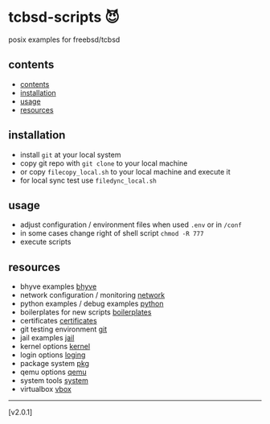 <!-- omit in toc -->
# tcbsd-scripts :smiling_imp:

posix examples for freebsd/tcbsd

<!-- omit in toc -->
## contents

- [contents](#contents)
- [installation](#installation)
- [usage](#usage)
- [resources](#resources)

## installation

- install `git` at your local system
- copy git repo with `git clone` to your local machine
- or copy `filecopy_local.sh` to your local machine and execute it
- for local sync test use `filedync_local.sh`

## usage

- adjust configuration / environment files when used `.env` or in `/conf`
- in some cases change right of shell script `chmod -R 777`
- execute scripts

## resources

- bhyve examples [bhyve](bhyve/)
- network configuration / monitoring [network](net/)
- python examples / debug examples [python](python/)
- boilerplates for new scripts [boilerplates](boilerplates/)
- certificates [certificates](cert/)
- git testing environment [git](git/)
- jail examples [jail](jail/)
- kernel options [kernel](kernel/)
- login options [loging](login/)
- package system [pkg](pkg/)
- qemu options [qemu](qemu/)
- system tools [system](system/)
- virtualbox [vbox](vbox/)

 ---

 [v2.0.1]

